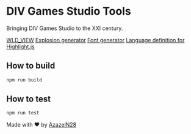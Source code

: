 # DIV Games Studio Tools

Bringing DIV Games Studio to the XXI century.

[WLD\_VIEW](https://codepen.io/AzazelN28/full/dyMroyg)
[Explosion generator](https://codepen.io/AzazelN28/pen/NWNGezy)
[Font generator](https://codepen.io/AzazelN28/pen/xxGPQqZ)
[Language definition for Highlight.js](https://codepen.io/AzazelN28/pen/PowrVLm)

## How to build

```sh
npm run build
```

## How to test

```sh
npm run test
```

Made with :heart: by [AzazelN28](https://github.com/AzazelN28)

